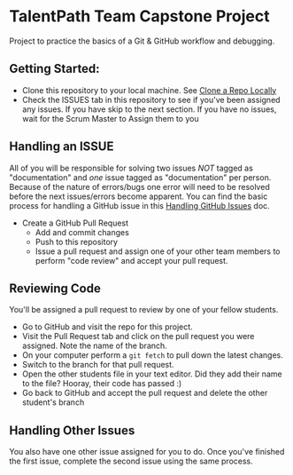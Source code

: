 # TalentPath Team Capstone Project
Project to practice the basics of a Git &amp; GitHub workflow and debugging. 

## Getting Started:
* Clone this repository to your local machine. See [Clone a Repo Locally](https://github.com/treehouse-talentpath/git-checklists/blob/master/clone-a-repo-locally.md)
* Check the ISSUES tab in this repository to see if you've been assigned any issues. If you have skip to the next section. If you have no issues, wait for the Scrum Master to Assign them to you

## Handling an ISSUE
All of you will be responsible for solving two issues *NOT* tagged as "documentation" and *one* issue tagged as "documentation" per person. Because of the nature of errors/bugs one error will need to be resolved before the next issues/errors become apparent. You can find the basic process for handling a GitHub issue in this [Handling GitHub Issues](https://github.com/treehouse-talentpath/git-checklists/blob/master/handling-issues.md) doc.

* Create a GitHub Pull Request
    * Add and commit changes
    * Push to this repository
    * Issue a pull request and assign one of your other team members to perform "code review" and accept your pull request.

## Reviewing Code
You'll be assigned a pull request to review by one of your fellow students. 
* Go to GitHub and visit the repo for this project.
* Visit the Pull Request tab and click on the pull request you were assigned. Note the name of the branch.
* On your computer perform a `git fetch` to pull down the latest changes.
* Switch to the branch for that pull request.
* Open the other students file in your text editor. Did they add their name to the file? Hooray, their code has passed :)
* Go back to GitHub and accept the pull request and delete the other student's branch

## Handling Other Issues
You also have one other issue assigned for you to do. Once you've finished the first issue, complete the second issue using the same process.
